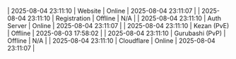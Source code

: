 | 2025-08-04 23:11:10 | Website | Online | 2025-08-04 23:11:07 |
| 2025-08-04 23:11:10 | Registration | Offline | N/A |
| 2025-08-04 23:11:10 | Auth Server | Online | 2025-08-04 23:11:07 |
| 2025-08-04 23:11:10 | Kezan (PvE) | Offline | 2025-08-03 17:58:02 |
| 2025-08-04 23:11:10 | Gurubashi (PvP) | Offline | N/A |
| 2025-08-04 23:11:10 | Cloudflare | Online | 2025-08-04 23:11:07 |
